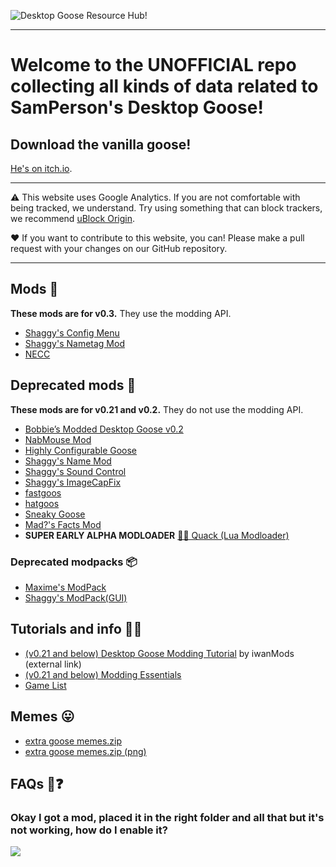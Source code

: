 ﻿
![Desktop Goose Resource Hub!](https://i.imgur.com/iE7BH5U.png)

---

# Welcome to the UNOFFICIAL repo collecting all kinds of data related to SamPerson's Desktop Goose!

## Download the vanilla goose!

[He's on itch.io](https://samperson.itch.io/desktop-goose).

---

⚠️ This website uses Google Analytics. If you are not comfortable with being tracked, we understand. Try using something that can block trackers, we recommend [uBlock Origin](https://github.com/gorhill/ublock#installation).

❤ If you want to contribute to this website, you can! Please make a pull request with your changes on our GitHub repository.

---

## Mods 🧩

**These mods are for v0.3.** They use the modding API.

* [Shaggy's Config Menu](mods/ShaggysConfigGUI.md)
* [Shaggy's Nametag Mod](mods/ShaggysNametagMod.md)
* [NECC](mods/NECC.md)

## Deprecated mods 🧓

**These mods are for v0.21 and v0.2.** They do not use the modding API.

* [Bobbie’s Modded Desktop Goose v0.2](mods/deprecated/bobbies.md)
* [NabMouse Mod](mods/deprecated/NabMouse.md)
* [Highly Configurable Goose](mods/deprecated/HiConfGoose.md)
* [Shaggy's Name Mod](mods/deprecated/ShaggysNameMod.md)
* [Shaggy's Sound Control](mods/deprecated/ShaggysSoundControl.md)
* [Shaggy's ImageCapFix](mods/deprecated/ShaggysImageCapFix.md)
* [fastgoos](mods/deprecated/fastgoos.md)
* [hatgoos](mods/deprecated/hatgoos.md)
* [Sneaky Goose](mods/deprecated/SneakyGoose.md)
* [Mad?'s Facts Mod](mods/deprecated/MadsFacts.md)
* **SUPER EARLY ALPHA MODLOADER** [🧪🦆 Quack (Lua Modloader)](mods/deprecated/Quack.md)

### Deprecated modpacks 📦

* [Maxime's ModPack](modpacks/MaximesModPack.md)
* [Shaggy's ModPack(GUI)](modpacks/ShaggysModPack_GUI.md)

## Tutorials and info 💁‍♂️

* [(v0.21 and below) Desktop Goose Modding Tutorial](https://www.youtube.com/watch?v=5OQiVWJ-TGc) by iwanMods (external link)
* [(v0.21 and below) Modding Essentials](info/modCreation.md)
* [Game List](info/GameTestList.md)

## Memes 😛

* [extra goose memes.zip](https://drive.google.com/open?id=1S2yiLiCbFEkdQM-qZnr1C6QKIfHMxo0E)
* [extra goose memes.zip (png)](https://drive.google.com/open?id=1QxU0p0pKbcg0KcML-9x-DqYQHUCzwSEn)

## FAQs 🤔❓

### Okay I got a mod, placed it in the right folder and all that but it's not working, how do I enable it?

![](https://vukand12.is-inside.me/vMotiYeZ.gif)
